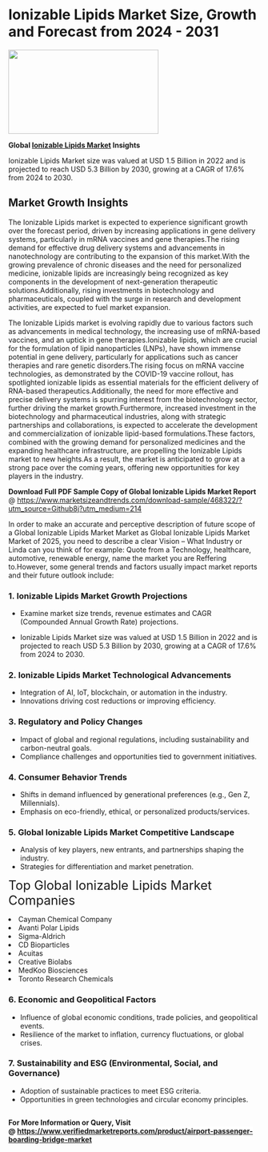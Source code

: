 <H1>Ionizable Lipids Market Size, Growth and Forecast from 2024 - 2031</H1><img class="aligncenter size-medium wp-image-584254" src="https://thirdeyenews.in/wp-content/uploads/2024/09/Global-Market-Research-300x168.jpeg" alt="" width="300" height="168" /><p><strong>Global&nbsp;<a href="https://www.marketsizeandtrends.com/download-sample/468322/?utm_source=Github8j?utm_medium=214">Ionizable Lipids Market</a> Insights</strong></p><p>Ionizable Lipids Market size was valued at USD 1.5 Billion in 2022 and is projected to reach USD 5.3 Billion by 2030, growing at a CAGR of 17.6% from 2024 to 2030.</p><p><h2>Market Growth Insights</h2> <p>The Ionizable Lipids market is expected to experience significant growth over the forecast period, driven by increasing applications in gene delivery systems, particularly in mRNA vaccines and gene therapies.The rising demand for effective drug delivery systems and advancements in nanotechnology are contributing to the expansion of this market.With the growing prevalence of chronic diseases and the need for personalized medicine, ionizable lipids are increasingly being recognized as key components in the development of next-generation therapeutic solutions.Additionally, rising investments in biotechnology and pharmaceuticals, coupled with the surge in research and development activities, are expected to fuel market expansion.</p> <p>The Ionizable Lipids market is evolving rapidly due to various factors such as advancements in medical technology, the increasing use of mRNA-based vaccines, and an uptick in gene therapies.Ionizable lipids, which are crucial for the formulation of lipid nanoparticles (LNPs), have shown immense potential in gene delivery, particularly for applications such as cancer therapies and rare genetic disorders.The rising focus on mRNA vaccine technologies, as demonstrated by the COVID-19 vaccine rollout, has spotlighted ionizable lipids as essential materials for the efficient delivery of RNA-based therapeutics.Additionally, the need for more effective and precise delivery systems is spurring interest from the biotechnology sector, further driving the market growth.Furthermore, increased investment in the biotechnology and pharmaceutical industries, along with strategic partnerships and collaborations, is expected to accelerate the development and commercialization of ionizable lipid-based formulations.These factors, combined with the growing demand for personalized medicines and the expanding healthcare infrastructure, are propelling the Ionizable Lipids market to new heights.As a result, the market is anticipated to grow at a strong pace over the coming years, offering new opportunities for key players in the industry.</p> <p><span class=""><strong>Download Full PDF Sample Copy of Global Ionizable Lipids Market Report</strong> @ <a href="https://www.marketsizeandtrends.com/download-sample/468322/?utm_source=Github8j?utm_medium=214" target="_blank">https://www.marketsizeandtrends.com/download-sample/468322/?utm_source=Github8j?utm_medium=214</a></span></p><p>In order to make an accurate and perceptive description of future scope of a Global&nbsp;Ionizable Lipids Market Market as Global&nbsp;Ionizable Lipids Market Market of 2025, you need to describe a clear Vision &ndash; What Industry or Linda can you think of for example: Quote from a Technology, healthcare, automotive, renewable energy, name the market you are Reffering to.However, some general trends and factors usually impact market reports and their future outlook include:</p><h3>1.&nbsp;<strong>Ionizable Lipids Market Growth Projections</strong></h3><ul><li>Examine market size trends, revenue estimates and CAGR (Compounded Annual Growth Rate) projections.</li><li><p>Ionizable Lipids Market size was valued at USD 1.5 Billion in 2022 and is projected to reach USD 5.3 Billion by 2030, growing at a CAGR of 17.6% from 2024 to 2030.</p></li></ul><h3>2.&nbsp;<strong>Ionizable Lipids Market Technological Advancements</strong></h3><ul><li>Integration of AI, IoT, blockchain, or automation in the industry.</li><li>Innovations driving cost reductions or improving efficiency.</li></ul><h3>3.&nbsp;<strong>Regulatory and Policy Changes</strong></h3><ul><li>Impact of global and regional regulations, including sustainability and carbon-neutral goals.</li><li>Compliance challenges and opportunities tied to government initiatives.</li></ul><h3>4.&nbsp;<strong>Consumer Behavior Trends</strong></h3><ul><li>Shifts in demand influenced by generational preferences (e.g., Gen Z, Millennials).</li><li>Emphasis on eco-friendly, ethical, or personalized products/services.</li></ul><h3>5.&nbsp;<strong>Global Ionizable Lipids Market Competitive Landscape</strong></h3><ul><li>Analysis of key players, new entrants, and partnerships shaping the industry.</li><li>Strategies for differentiation and market penetration.</li></ul><p data-pm-slice="1 1 []"><span style="color: inherit; font-family: inherit; font-size: 25px;">Top Global Ionizable Lipids Market Companies</span></p><div class="" data-test-id=""><p><li>Cayman Chemical Company</li><li> Avanti Polar Lipids</li><li> Sigma-Aldrich</li><li> CD Bioparticles</li><li> Acuitas</li><li> Creative Biolabs</li><li> MedKoo Biosciences</li><li> Toronto Research Chemicals</li></p></div><h3>6.&nbsp;<strong>Economic and Geopolitical Factors</strong></h3><ul><li>Influence of global economic conditions, trade policies, and geopolitical events.</li><li>Resilience of the market to inflation, currency fluctuations, or global crises.</li></ul><h3>7.&nbsp;<strong>Sustainability and ESG (Environmental, Social, and Governance)</strong></h3><ul><li>Adoption of sustainable practices to meet ESG criteria.</li><li>Opportunities in green technologies and circular economy principles.</li></ul><h2><strong style="font-size: 14px;">For More Information or Query, Visit @&nbsp;</strong><a style="background-color: #ffffff; font-size: 14px;" href="https://www.marketsizeandtrends.com/report/ionizable-lipids-market/" target="_blank">https://www.verifiedmarketreports.com/product/airport-passenger-boarding-bridge-market</a></h2>